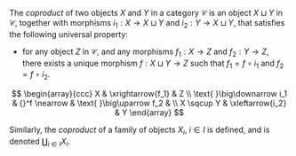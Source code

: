 The *coproduct* of two objects $X$ and $Y$ in a category $\mathcal{C}$ is an object $X \sqcup Y$ in $\mathcal{C}$, together with morphisms $i_1: X \to X \sqcup Y$ and $i_2: Y \to X \sqcup Y$, that satisfies the following universal property:

- for any object $Z$ in $\mathcal{C}$, and any morphisms $f_1: X \to Z$ and $f_2: Y \to Z$, there exists a unique morphism $f: X \sqcup Y \to Z$ such that $f_1 = f \circ i_1$ and $f_2 = f \circ i_2$.

$$
\begin{array}{ccc}
X & \xrightarrow{f_1} & Z \\
\text{  }\big\downarrow i_1 & {}^f \nearrow & \text{  }\big\uparrow f_2 & \\
X \sqcup Y  & \xleftarrow{i_2} & Y
\end{array}
$$

Similarly, the *coproduct* of a family of objects $X_i$, $i \in I$ is defined, and is denoted $\coprod_{i \in I} X_i$.
